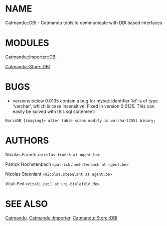 # NAME

Catmandu::DBI - Catmandu tools to communicate with DBI based interfaces

# MODULES

[Catmandu::Importer::DBI](https://metacpan.org/pod/Catmandu::Importer::DBI)

[Catmandu::Store::DBI](https://metacpan.org/pod/Catmandu::Store::DBI)

# BUGS

- versions below 0.0135 contain a bug for mysql: identifier 'id' is of type 'varchar', which is case insensitive. Fixed in version 0.0135. This can easily be solved with this sql statement:
```
MariaDB [imaging]> alter table scans modify id varchar(255) binary;
```

# AUTHORS

Nicolas Franck `<nicolas.franck at ugent.be>`

Patrick Hochstenbach `<patrick.hochstenbach at ugent.be>`

Nicolas Steenlant `<nicolas.steenlant at ugent.be>`

Vitali Peil `<vitali.peil at uni-bielefeld.de>`

# SEE ALSO

[Catmandu](https://metacpan.org/pod/Catmandu), [Catmandu::Importer](https://metacpan.org/pod/Catmandu::Importer),
[Catmandu::Store::DBI](https://metacpan.org/pod/Catmandu::Store::DBI)
